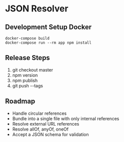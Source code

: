 # JSON Resolver

## Development Setup Docker
```
docker-compose build
docker-compose run --rm app npm install
```

## Release Steps
1. git checkout master
2. npm version <update>
3. npm publish
4. git push --tags

## Roadmap
- Handle circular references
- Bundle into a single file with only internal references
- Resolve external URL references
- Resolve allOf, anyOf, oneOf
- Accept a JSON schema for validation
